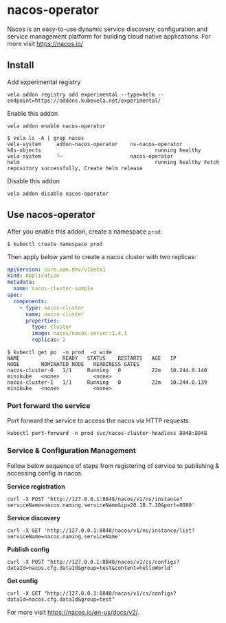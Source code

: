 # nacos-operator

Nacos is an easy-to-use dynamic service discovery, configuration and service management platform for building cloud native applications. For more visit https://nacos.io/

## Install

Add experimental registry
```
vela addon registry add experimental --type=helm --endpoint=https://addons.kubevela.net/experimental/
```

Enable this addon
```
vela addon enable nacos-operator
```

```shell
$ vela ls -A | grep nacos
vela-system     addon-nacos-operator    ns-nacos-operator                       k8s-objects                                     running healthy
vela-system     └─                      nacos-operator                          helm                                            running healthy Fetch repository successfully, Create helm release
```

Disable this addon
```
vela addon disable nacos-operator
```

## Use nacos-operator

After you enable this addon, create a namespace `prod`:

```shell
$ kubectl create namespace prod
```

Then apply below yaml to create a nacos cluster with two replicas:

```yaml
apiVersion: core.oam.dev/v1beta1
kind: Application
metadata:
  name: nacos-cluster-sample
spec:
  components:
    - type: nacos-cluster
      name: nacos-cluster
      properties:
        type: cluster
        image: nacos/nacos-server:1.4.1
        replicas: 2
```

```shell
$ kubectl get po  -n prod  -o wide
NAME              READY   STATUS    RESTARTS   AGE   IP             NODE       NOMINATED NODE   READINESS GATES
nacos-cluster-0   1/1     Running   0          22m   10.244.0.140   minikube   <none>           <none>
nacos-cluster-1   1/1     Running   0          22m   10.244.0.139   minikube   <none>           <none>
```

### Port forward the service

Port forward the service to access the nacos via HTTP requests.

```shell
kubectl port-forward -n prod svc/nacos-cluster-headless 8848:8848
```

### Service & Configuration Management

Follow below sequence of steps from registering of service to publishing & accessing config in nacos.

**Service registration**

```shell
curl -X POST 'http://127.0.0.1:8848/nacos/v1/ns/instance?serviceName=nacos.naming.serviceName&ip=20.18.7.10&port=8080'
```

**Service discovery**

```shell
curl -X GET 'http://127.0.0.1:8848/nacos/v1/ns/instance/list?serviceName=nacos.naming.serviceName'
```

**Publish config**

```shell
curl -X POST "http://127.0.0.1:8848/nacos/v1/cs/configs?dataId=nacos.cfg.dataId&group=test&content=helloWorld"
```

**Get config**

```shell
curl -X GET "http://127.0.0.1:8848/nacos/v1/cs/configs?dataId=nacos.cfg.dataId&group=test"
```

For more visit https://nacos.io/en-us/docs/v2/.